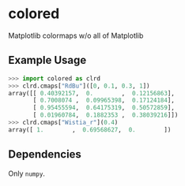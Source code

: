 # colored
Matplotlib colormaps w/o all of Matplotlib

## Example Usage
```python
>>> import colored as clrd
>>> clrd.cmaps["RdBu"]([0, 0.1, 0.3, 1])
array([[ 0.40392157,  0.        ,  0.12156863],
       [ 0.7008074 ,  0.09965398,  0.17124184],
       [ 0.95455594,  0.64175319,  0.50572859],
       [ 0.01960784,  0.1882353 ,  0.38039216]])
>>> clrd.cmaps["Wistia_r"](0.4)
array([ 1.        ,  0.69568627,  0.        ])
```

## Dependencies
Only `numpy`.
